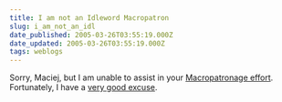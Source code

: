 ```yaml
---
title: I am not an Idleword Macropatron
slug: i_am_not_an_idl
date_published: 2005-03-26T03:55:19.000Z
date_updated: 2005-03-26T03:55:19.000Z
tags: weblogs
---
```


Sorry, Maciej, but I am unable to assist in your [Macropatronage effort](http://www.idlewords.com/macropatron.htm). Fortunately, I have a [very good excuse](http://my.wallet.ishavingamassage.com/).
